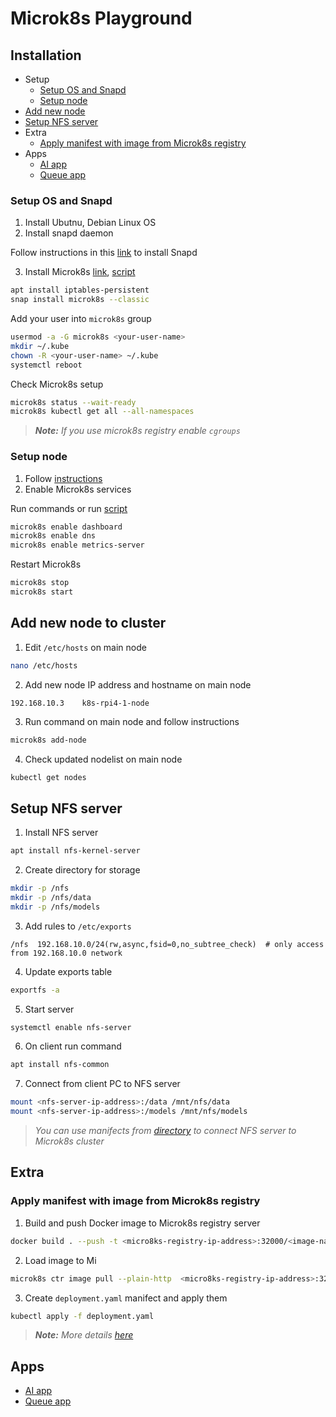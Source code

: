 # Microk8s Playground

## Installation
- Setup
    - [Setup OS and Snapd](#setup-os-and-snapd)
    - [Setup node](#setup-node)
- [Add new node](#add-new-node-to-cluster)
- [Setup NFS server](#setup-nfs-server)
- Extra
    - [Apply manifest with image from Microk8s registry](#apply-manifest-with-image-from-microk8s-registry)
- Apps
    - [AI app](#ai-app)
    - [Queue app](#queue-app)

### Setup OS and Snapd
1) Install Ubutnu, Debian Linux OS
2) Install snapd daemon 

Follow instructions in this [link](https://snapcraft.io/docs/installing-snapd) to install Snapd

3) Install Microk8s [link](https://microk8s.io/), [script](./scripts/install_microk8s.sh)
```bash
apt install iptables-persistent
snap install microk8s --classic
```

Add your user into `microk8s` group
```bash
usermod -a -G microk8s <your-user-name>
mkdir ~/.kube
chown -R <your-user-name> ~/.kube
systemctl reboot
```

Check Microk8s setup
```bash
microk8s status --wait-ready
microk8s kubectl get all --all-namespaces
```

> _**Note:** If you use microk8s registry enable `cgroups`_

### Setup node
1) Follow [instructions](#setup)
2) Enable Microk8s services

Run commands or run [script](./scripts/config_node.sh)
```bash
microk8s enable dashboard
microk8s enable dns
microk8s enable metrics-server
```

Restart Microk8s
```bash
microk8s stop
microk8s start
```

## Add new node to cluster
1) Edit `/etc/hosts` on main node
```bash
nano /etc/hosts
```

2) Add new node IP address and hostname on main node
```
192.168.10.3	k8s-rpi4-1-node
```

3) Run command on main node and follow instructions
```bash
microk8s add-node
```

4) Check updated nodelist on main node
```bash
kubectl get nodes
```

## Setup NFS server
1) Install NFS server
```bash
apt install nfs-kernel-server
```

2) Create directory for storage
```bash
mkdir -p /nfs
mkdir -p /nfs/data
mkdir -p /nfs/models
```

3) Add rules to `/etc/exports`
```
/nfs  192.168.10.0/24(rw,async,fsid=0,no_subtree_check)  # only access from 192.168.10.0 network
```

4) Update exports table
```bash
exportfs -a
```

5) Start server
```bash
systemctl enable nfs-server
```

6) On client run command
```bash
apt install nfs-common
```

7) Connect from client PC to NFS server
```bash
mount <nfs-server-ip-address>:/data /mnt/nfs/data
mount <nfs-server-ip-address>:/models /mnt/nfs/models
```

> _You can use manifects from [directory](./pvc/) to connect NFS server to Microk8s cluster_


## Extra
### Apply manifest with image from Microk8s registry

1) Build and push Docker image to Microk8s registry server
```bash
docker build . --push -t <micro8ks-registry-ip-address>:32000/<image-name>:<image-tag>
```

2) Load image to Mi
```bash
microk8s ctr image pull --plain-http  <micro8ks-registry-ip-address>:32000/<image-name:image-tag>
```

3) Create `deployment.yaml` manifect and apply them
```bash
kubectl apply -f deployment.yaml
```

> _**Note:** More details [here](https://microk8s.io/docs/registry-built-in)_


## Apps
- [AI app](./apps/ai-app/)
- [Queue app](./apps/queue-app/)
